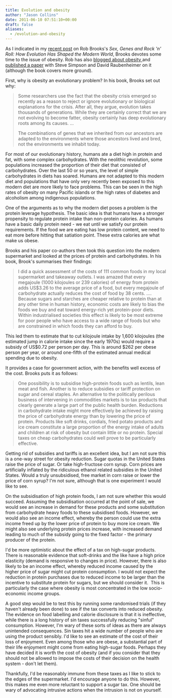 ```yaml
---
title: Evolution and obesity
author: "Jason Collins"
date: 2011-06-10 07:51:10+00:00
draft: false
aliases:
  - /evolution-and-obesity
---
```


As I indicated in my [recent post](https://www.jasoncollins.blog//brookss-sex-genes-rock-n-roll/) on Rob Brooks's *Sex, Genes and Rock 'n' Roll: How Evolution Has Shaped the Modern World*, Brooks devotes some time to the issue of obesity. Rob has also [blogged about obesity ](http://www.robbrooks.net/rob-brooks/1266)and [published a paper](https://doi.org/10.1111/j.1467-789X.2010.00733.x) with Steve Simpson and David Raubenheimer on it (although the book covers more ground).

First, why is obesity an evolutionary problem? In his book, Brooks set out why:


<blockquote>Some researchers use the fact that the obesity crisis emerged so recently as a reason to reject or ignore evolutionary or biological explanations for the crisis. After all, they argue, evolution takes thousands of generations. While they are certainly correct that we are not evolving to become fatter, obesity certainly has deep evolutionary roots among its causes. ...

The combinations of genes that we inherited from our ancestors are adapted to the environments where those ancestors lived and bred, not the environments we inhabit today.</blockquote>


For most of our evolutionary history, humans ate a diet high in protein and fat, with some complex carbohydrates. With the neolithic revolution, some populations increased the proportion of their diet that consisted of carbohydrates. Over the last 50 or so years, the level of simple carbohydrates in diets has soared. Humans are not adapted to this modern diet and populations that have only very recently been exposed to this modern diet are more likely to face problems. This can be seen in the high rates of obesity on many Pacific islands or the high rates of diabetes and alcoholism among indigenous populations.

One of the arguments as to why the modern diet poses a problem is the protein leverage hypothesis. The basic idea is that humans have a stronger propensity to regulate protein intake than non-protein calories. As humans have a basic daily protein need - we eat until we satisfy our protein requirements. If the food we are eating has low protein content, we need to eat more before hitting that satiation point. These extra calories are what make us obese.

Brooks and his paper co-authors then took this question into the modern supermarket and looked at the prices of protein and carbohydrates. In his book, Brook's summarises their findings:


<blockquote>I did a quick assessment of the costs of 111 common foods in my local supermarket and takeaway outlets. I was amazed that every megajoule (1000 kilojoules or 239 calories) of energy from protein adds US$3.26 to the average price of a food, but every megajoule of carbohydrate actually reduces the cost of food by 38 cents. .... Because sugars and starches are cheaper relative to protein than at any other time in human history, economic costs are likely to bias the foods we buy and eat toward energy-rich yet protein-poor diets. Within industrialised societies this effect is likely to be most extreme for poor people who have access to a wide range of foods but who are constrained in which foods they can afford to buy.</blockquote>


This led them to estimate that to cut kilojoule intake by 1,600 kilojoules (the estimated jump in calorie intake since the early 1970s) would require a subsidy of US$0.72 per person per day. This is around $262 per obese person per year, or around one-fifth of the estimated annual medical spending due to obesity.

It provides a case for government action, with the benefits well excess of the cost. Brooks puts it as follows:


<blockquote>One possibility is to subsidise high-protein foods such as lentils, lean meat and fish. Another is to reduce subsidies or tariff protection on sugar and cereal staples. An alternative to the politically perilous business of intervening in commodities markets is to tax products that clearly generate a large part of the public health burden. Reductions in carbohydrate intake might more effectively be achieved by raising the price of carbohydrate energy than by lowering the price of protein. Products like soft drinks, cordials, fried potato products and ice cream constitute a large proportion of the energy intake of adults and children at risk of obesity but contain little or no protein. Special taxes on cheap carbohydrates could well prove to be particularly effective.</blockquote>


Getting rid of subsidies and tariffs is an excellent idea, but I am not sure this is a one-way street for obesity reduction. Sugar quotas in the United States raise the price of sugar. Or take high-fructose corn syrup. Corn prices are artificially inflated by the ridiculous ethanol related subsidies in the United States. Would a truly unsubsidised, free market in corn raise or lower the price of corn syrup? I'm not sure, although that is one experiment I would like to see.

On the subsidisation of high protein foods, I am not sure whether this would succeed. Assuming the subsidisation occurred at the point of sale, we would see an increase in demand for these products and some substitution from carbohydrate heavy foods to these subsidised foods. However, we would also see an income effect, whereby the person could use the extra income freed up by the lower price of protein to buy more ice cream. We might also see underlying protein prices increase, with increased demand leading to much of the subsidy going to the fixed factor - the primary producer of the protein.

I'd be more optimistic about the effect of a tax on high-sugar products. There is reasonable evidence that soft-drinks and the like have a high price elasticity (demand is responsive to changes in price). However, there is also likely to be an income effect, whereby reduced income caused by the higher price of sugar might cut protein consumption. I would not expect the reduction in protein purchases due to reduced income to be larger than the incentive to substitute protein for sugars, but we should consider it.  This is particularly the case where obesity is most concentrated in the low socio-economic income groups.

A good step would be to test this by running some randomised trials (if they haven't already been done) to see if the tax converts into reduced obesity. The evidence on food labelling and calorie disclosure is that it is ineffective, while there is a long history of sin taxes successfully reducing "sinful" consumption. However, I'm wary of these sorts of ideas as there are always unintended consequences. Sin taxes hit a wide number of people who are using the product sensibly. I'd like to see an estimate of the cost of their loss of enjoyment. Even among those who are obese, a substantial part of their life enjoyment might come from eating high-sugar foods. Perhaps they have decided it is worth the cost of obesity (and if you consider that they should not be allowed to impose the costs of their decision on the health system - don't let them).

Thankfully, I'd be reasonably immune from these taxes as I like to stick to the edges of the supermarket. I'd encourage anyone to do this. However, this makes me even more reluctant to support a sugar tax. One should be wary of advocating intrusive actions when the intrusion is not on yourself.
